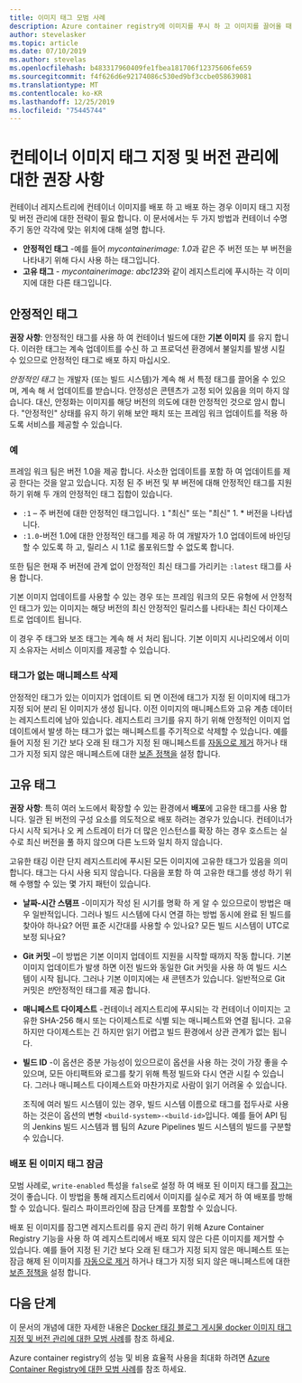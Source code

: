 ```yaml
---
title: 이미지 태그 모범 사례
description: Azure container registry에 이미지를 푸시 하 고 이미지를 끌어올 때 Docker 컨테이너 이미지를 태그 지정 하 고 버전을 관리 하기 위한 모범 사례
author: stevelasker
ms.topic: article
ms.date: 07/10/2019
ms.author: stevelas
ms.openlocfilehash: b483317960409fe1fbea181706f12375606fe659
ms.sourcegitcommit: f4f626d6e92174086c530ed9bf3ccbe058639081
ms.translationtype: MT
ms.contentlocale: ko-KR
ms.lasthandoff: 12/25/2019
ms.locfileid: "75445744"
---
```

# <a name="recommendations-for-tagging-and-versioning-container-images"></a>컨테이너 이미지 태그 지정 및 버전 관리에 대한 권장 사항

컨테이너 레지스트리에 컨테이너 이미지를 배포 하 고 배포 하는 경우 이미지 태그 지정 및 버전 관리에 대한 전략이 필요 합니다. 이 문서에서는 두 가지 방법과 컨테이너 수명 주기 동안 각각에 맞는 위치에 대해 설명 합니다.

* **안정적인 태그** -예를 들어 *mycontainerimage: 1.0*과 같은 주 버전 또는 부 버전을 나타내기 위해 다시 사용 하는 태그입니다.
* **고유 태그** - *mycontainerimage: abc123*와 같이 레지스트리에 푸시하는 각 이미지에 대한 다른 태그입니다.

## <a name="stable-tags"></a>안정적인 태그

**권장 사항**: 안정적인 태그를 사용 하 여 컨테이너 빌드에 대한 **기본 이미지** 를 유지 합니다. 이러한 태그는 계속 업데이트를 수신 하 고 프로덕션 환경에서 불일치를 발생 시킬 수 있으므로 안정적인 태그로 배포 하지 마십시오.

*안정적인 태그* 는 개발자 (또는 빌드 시스템)가 계속 해 서 특정 태그를 끌어올 수 있으며, 계속 해 서 업데이트를 받습니다. 안정성은 콘텐츠가 고정 되어 있음을 의미 하지 않습니다. 대신, 안정화는 이미지를 해당 버전의 의도에 대한 안정적인 것으로 암시 합니다. "안정적인" 상태를 유지 하기 위해 보안 패치 또는 프레임 워크 업데이트를 적용 하도록 서비스를 제공할 수 있습니다.

### <a name="example"></a>예

프레임 워크 팀은 버전 1.0을 제공 합니다. 사소한 업데이트를 포함 하 여 업데이트를 제공 한다는 것을 알고 있습니다. 지정 된 주 버전 및 부 버전에 대해 안정적인 태그를 지원 하기 위해 두 개의 안정적인 태그 집합이 있습니다.

* `:1` – 주 버전에 대한 안정적인 태그입니다. `1` "최신" 또는 "최신" 1. * 버전을 나타냅니다.
* `:1.0`-버전 1.0에 대한 안정적인 태그를 제공 하 여 개발자가 1.0 업데이트에 바인딩할 수 있도록 하 고, 릴리스 시 1.1로 롤포워드할 수 없도록 합니다.

또한 팀은 현재 주 버전에 관계 없이 안정적인 최신 태그를 가리키는 `:latest` 태그를 사용 합니다.

기본 이미지 업데이트를 사용할 수 있는 경우 또는 프레임 워크의 모든 유형에 서 안정적인 태그가 있는 이미지는 해당 버전의 최신 안정적인 릴리스를 나타내는 최신 다이제스트로 업데이트 됩니다.

이 경우 주 태그와 보조 태그는 계속 해 서 처리 됩니다. 기본 이미지 시나리오에서 이미지 소유자는 서비스 이미지를 제공할 수 있습니다.

### <a name="delete-untagged-manifests"></a>태그가 없는 매니페스트 삭제

안정적인 태그가 있는 이미지가 업데이트 되 면 이전에 태그가 지정 된 이미지에 태그가 지정 되어 분리 된 이미지가 생성 됩니다. 이전 이미지의 매니페스트와 고유 계층 데이터는 레지스트리에 남아 있습니다. 레지스트리 크기를 유지 하기 위해 안정적인 이미지 업데이트에서 발생 하는 태그가 없는 매니페스트를 주기적으로 삭제할 수 있습니다. 예를 들어 지정 된 기간 보다 오래 된 태그가 지정 된 매니페스트를 [자동으로 제거](container-registry-auto-purge.md) 하거나 태그가 지정 되지 않은 매니페스트에 대한 [보존 정책을](container-registry-retention-policy.md) 설정 합니다.

## <a name="unique-tags"></a>고유 태그

**권장 사항**: 특히 여러 노드에서 확장할 수 있는 환경에서 **배포**에 고유한 태그를 사용 합니다. 일관 된 버전의 구성 요소를 의도적으로 배포 하려는 경우가 있습니다. 컨테이너가 다시 시작 되거나 오 케 스트레이 터가 더 많은 인스턴스를 확장 하는 경우 호스트는 실수로 최신 버전을 풀 하지 않으며 다른 노드와 일치 하지 않습니다.

고유한 태깅 이란 단지 레지스트리에 푸시된 모든 이미지에 고유한 태그가 있음을 의미 합니다. 태그는 다시 사용 되지 않습니다. 다음을 포함 하 여 고유한 태그를 생성 하기 위해 수행할 수 있는 몇 가지 패턴이 있습니다.

* **날짜-시간 스탬프** -이미지가 작성 된 시기를 명확 하 게 알 수 있으므로이 방법은 매우 일반적입니다. 그러나 빌드 시스템에 다시 연결 하는 방법 동시에 완료 된 빌드를 찾아야 하나요? 어떤 표준 시간대를 사용할 수 있나요? 모든 빌드 시스템이 UTC로 보정 되나요?
* **Git 커밋** –이 방법은 기본 이미지 업데이트 지원을 시작할 때까지 작동 합니다. 기본 이미지 업데이트가 발생 하면 이전 빌드와 동일한 Git 커밋을 사용 하 여 빌드 시스템이 시작 됩니다. 그러나 기본 이미지에는 새 콘텐츠가 있습니다. 일반적으로 Git 커밋은 *반*안정적인 태그를 제공 합니다.
* **매니페스트 다이제스트** -컨테이너 레지스트리에 푸시되는 각 컨테이너 이미지는 고유한 SHA-256 해시 또는 다이제스트로 식별 되는 매니페스트와 연결 됩니다. 고유 하지만 다이제스트는 긴 하지만 읽기 어렵고 빌드 환경에서 상관 관계가 없는 됩니다.
* **빌드 ID** -이 옵션은 증분 가능성이 있으므로이 옵션을 사용 하는 것이 가장 좋을 수 있으며, 모든 아티팩트와 로그를 찾기 위해 특정 빌드와 다시 연관 시킬 수 있습니다. 그러나 매니페스트 다이제스트와 마찬가지로 사람이 읽기 어려울 수 있습니다.

  조직에 여러 빌드 시스템이 있는 경우, 빌드 시스템 이름으로 태그를 접두사로 사용 하는 것은이 옵션의 변형 `<build-system>-<build-id>`입니다. 예를 들어 API 팀의 Jenkins 빌드 시스템과 웹 팀의 Azure Pipelines 빌드 시스템의 빌드를 구분할 수 있습니다.

### <a name="lock-deployed-image-tags"></a>배포 된 이미지 태그 잠금

모범 사례로, `write-enabled` 특성을 `false`로 설정 하 여 배포 된 이미지 태그를 [잠그는](container-registry-image-lock.md) 것이 좋습니다. 이 방법을 통해 레지스트리에서 이미지를 실수로 제거 하 여 배포를 방해할 수 있습니다. 릴리스 파이프라인에 잠금 단계를 포함할 수 있습니다.

배포 된 이미지를 잠그면 레지스트리를 유지 관리 하기 위해 Azure Container Registry 기능을 사용 하 여 레지스트리에서 배포 되지 않은 다른 이미지를 제거할 수 있습니다. 예를 들어 지정 된 기간 보다 오래 된 태그가 지정 되지 않은 매니페스트 또는 잠금 해제 된 이미지를 [자동으로 제거](container-registry-auto-purge.md) 하거나 태그가 지정 되지 않은 매니페스트에 대한 [보존 정책을](container-registry-retention-policy.md) 설정 합니다.

## <a name="next-steps"></a>다음 단계

이 문서의 개념에 대한 자세한 내용은 [Docker 태깅 블로그 게시물 docker 이미지 태그 지정 및 버전 관리에 대한 모범 사례](https://stevelasker.blog/2018/03/01/docker-tagging-best-practices-for-tagging-and-versioning-docker-images/)를 참조 하세요.

Azure container registry의 성능 및 비용 효율적 사용을 최대화 하려면 [Azure Container Registry에 대한 모범 사례](container-registry-best-practices.md)를 참조 하세요.

<!-- IMAGES -->


<!-- LINKS - Internal -->

